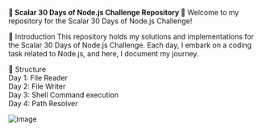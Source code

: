 **🚀 Scalar 30 Days of Node.js Challenge Repository 🚀**
Welcome to my repository for the Scalar 30 Days of Node.js Challenge!

🌟 Introduction
This repository holds my solutions and implementations for the Scalar 30 Days of Node.js Challenge. Each day, I embark on a coding task related to Node.js, and here, I document my journey.

📂 Structure  <br>
Day 1: File Reader  <br>
Day 2: File Writer   <br>
Day 3: Shell Command execution  <br>
Day 4: Path Resolver  <br>

![image](https://github.com/psanthosh07/30_days_of_nodejs/assets/58479203/3598e060-9d9b-4dee-b585-d4c9d5646cff)

